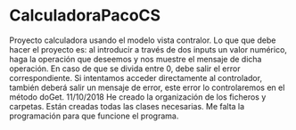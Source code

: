 # CalculadoraPacoCS
Proyecto calculadora usando el modelo vista contralor.
Lo que que debe hacer el proyecto es: al introducir a través de dos inputs un valor numérico, haga la operación que deseemos y nos muestre el mensaje de dicha operación. En caso de que se divida entre 0, debe salir el error correspondiente. Si intentamos acceder directamente al controlador, también deberá salir un mensaje de error, este error lo controlaremos en el método doGet. 
11/10/2018 He creado la organización de los ficheros y carpetas. Están creadas todas las clases necesarias. Me falta la programación para que funcione el programa.
